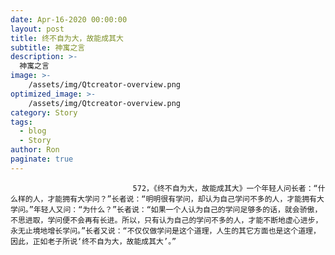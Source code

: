 ```yaml
---
date: Apr-16-2020 00:00:00
layout: post
title: 终不自为大，故能成其大
subtitle: 神寓之言
description: >-
  神寓之言
image: >-
    /assets/img/Qtcreator-overview.png
optimized_image: >-
    /assets/img/Qtcreator-overview.png
category: Story
tags:
  - blog
  - Story
author: Ron
paginate: true
---
```


							　　572，《终不自为大，故能成其大》一个年轻人问长者：“什么样的人，才能拥有大学问？”长者说：“明明很有学问，却认为自己学问不多的人，才能拥有大学问。”年轻人又问：“为什么？”长者说：“如果一个人认为自己的学问足够多的话，就会骄傲，不思进取，学问便不会再有长进。所以，只有认为自己的学问不多的人，才能不断地虚心进步，永无止境地增长学问。”长者又说：“不仅仅做学问是这个道理，人生的其它方面也是这个道理，因此，正如老子所说‘终不自为大，故能成其大’。”
							
							
						